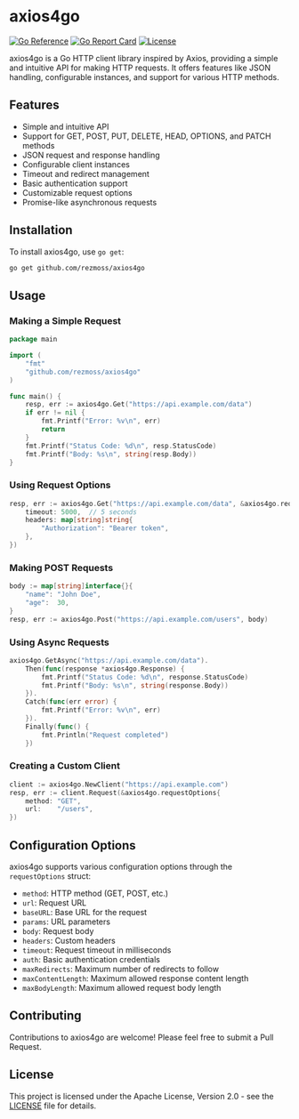# axios4go

[![Go Reference](https://pkg.go.dev/badge/github.com/rezmoss/axios4go.svg)](https://pkg.go.dev/github.com/rezmoss/axios4go)
[![Go Report Card](https://goreportcard.com/badge/github.com/rezmoss/axios4go)](https://goreportcard.com/report/github.com/rezmoss/axios4go)
[![License](https://img.shields.io/badge/License-Apache%202.0-blue.svg)](https://opensource.org/licenses/Apache-2.0)

axios4go is a Go HTTP client library inspired by Axios, providing a simple and intuitive API for making HTTP requests. It offers features like JSON handling, configurable instances, and support for various HTTP methods.

## Features

- Simple and intuitive API
- Support for GET, POST, PUT, DELETE, HEAD, OPTIONS, and PATCH methods
- JSON request and response handling
- Configurable client instances
- Timeout and redirect management
- Basic authentication support
- Customizable request options
- Promise-like asynchronous requests

## Installation

To install axios4go, use `go get`:

```bash
go get github.com/rezmoss/axios4go
```

## Usage

### Making a Simple Request

```go
package main

import (
    "fmt"
    "github.com/rezmoss/axios4go"
)

func main() {
    resp, err := axios4go.Get("https://api.example.com/data")
    if err != nil {
        fmt.Printf("Error: %v\n", err)
        return
    }
    fmt.Printf("Status Code: %d\n", resp.StatusCode)
    fmt.Printf("Body: %s\n", string(resp.Body))
}
```

### Using Request Options

```go
resp, err := axios4go.Get("https://api.example.com/data", &axios4go.requestOptions{
    timeout: 5000,  // 5 seconds
    headers: map[string]string{
        "Authorization": "Bearer token",
    },
})
```

### Making POST Requests

```go
body := map[string]interface{}{
    "name": "John Doe",
    "age":  30,
}
resp, err := axios4go.Post("https://api.example.com/users", body)
```

### Using Async Requests

```go
axios4go.GetAsync("https://api.example.com/data").
    Then(func(response *axios4go.Response) {
        fmt.Printf("Status Code: %d\n", response.StatusCode)
        fmt.Printf("Body: %s\n", string(response.Body))
    }).
    Catch(func(err error) {
        fmt.Printf("Error: %v\n", err)
    }).
    Finally(func() {
        fmt.Println("Request completed")
    })
```

### Creating a Custom Client

```go
client := axios4go.NewClient("https://api.example.com")
resp, err := client.Request(&axios4go.requestOptions{
    method: "GET",
    url:    "/users",
})
```

## Configuration Options

axios4go supports various configuration options through the `requestOptions` struct:

- `method`: HTTP method (GET, POST, etc.)
- `url`: Request URL
- `baseURL`: Base URL for the request
- `params`: URL parameters
- `body`: Request body
- `headers`: Custom headers
- `timeout`: Request timeout in milliseconds
- `auth`: Basic authentication credentials
- `maxRedirects`: Maximum number of redirects to follow
- `maxContentLength`: Maximum allowed response content length
- `maxBodyLength`: Maximum allowed request body length

## Contributing

Contributions to axios4go are welcome! Please feel free to submit a Pull Request.

## License

This project is licensed under the Apache License, Version 2.0 - see the [LICENSE](LICENSE) file for details.